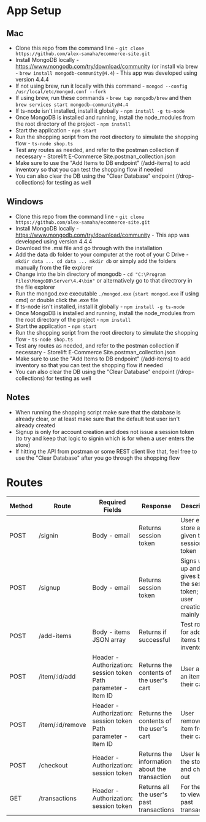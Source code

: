 # App Setup
## Mac
* Clone this repo from the command line - `git clone https://github.com/alex-samaha/ecommerce-site.git`
* Install MongoDB locally - https://www.mongodb.com/try/download/community (or install via brew - `brew install mongodb-community@4.4`) - This app was developed using version 4.4.4
* If not using brew, run it locally with this command - `mongod --config /usr/local/etc/mongod.conf --fork`
* If using brew, run these commands - `brew tap mongodb/brew` and then `brew services start mongodb-community@4.4`
* If ts-node isn't installed, install it globally - `npm install -g ts-node`
* Once MongoDB is installed and running, install the node_modules from the root directory of the project - `npm install`
* Start the application - `npm start`
* Run the shopping script from the root directory to simulate the shopping flow - `ts-node shop.ts`
* Test any routes as needed, and refer to the postman collection if necessary - Storelift E-Commerce Site.postman_collection.json
* Make sure to use the "Add Items to DB endpoint" (/add-items) to add inventory so that you can test the shopping flow if needed
* You can also clear the DB using the "Clear Database" endpoint (/drop-collections) for testing as well
## Windows
* Clone this repo from the command line - `git clone https://github.com/alex-samaha/ecommerce-site.git`
* Install MongoDB locally - https://www.mongodb.com/try/download/community - This app was developed using version 4.4.4
* Download the .msi file and go through with the installation
* Add the data db folder to your computer at the root of your C Drive - `mkdir data ... cd data ... mkdir db` or simply add the folders manually from the file explorer
* Change into the bin directory of mongodb - `cd "C:\Program Files\MongoDB\Server\4.4\bin"` or alternatively go to that directrory in the file explorer
* Run the mongod.exe executable `./mongod.exe` (`start mongod.exe` if using cmd) or double click the .exe file
* If ts-node isn't installed, install it globally - `npm install -g ts-node`
* Once MongoDB is installed and running, install the node_modules from the root directory of the project - `npm install`
* Start the application - `npm start`
* Run the shopping script from the root directory to simulate the shopping flow - `ts-node shop.ts`
* Test any routes as needed, and refer to the postman collection if necessary - Storelift E-Commerce Site.postman_collection.json
* Make sure to use the "Add Items to DB endpoint" (/add-items) to add inventory so that you can test the shopping flow if needed
* You can also clear the DB using the "Clear Database" endpoint (/drop-collections) for testing as well

## Notes
* When running the shopping script make sure that the database is already clear, or at least make sure that the default test user isn't already created
* Signup is only for account creation and does not issue a session token (to try and keep that logic to signin which is for when a user enters the store)
* If hitting the API from postman or some REST client like that, feel free to use the "Clear Database" after you go through the shopping flow


# Routes
| Method | Route            | Required Fields                                                | Response                                      | Description                                                              |
|--------|------------------|----------------------------------------------------------------|-----------------------------------------------|--------------------------------------------------------------------------|
| POST   | /signin          | Body - email                                                   | Returns session token                         | User enters store and is given the session token                         |
| POST   | /signup          | Body - email                                                   | Returns session token                         | Signs user up and gives back the session token; for user creation mainly |
| POST   | /add-items       | Body - items JSON array                                        | Returns if successful                         | Test route for adding items to the inventory                             |
| POST   | /item/:id/add    | Header - Authorization: session token <br/> Path parameter - Item ID | Returns the contents of the user's cart       | User adds an item to their cart                                          |
| POST   | /item/:id/remove | Header - Authorization: session token <br/> Path parameter - Item ID | Returns the contents of the user's cart       | User removes an item from their cart                                     |
| POST   | /checkout        | Header - Authorization: session token                          | Returns the information about the transaction | User leaves the store and checks out                                     |
| GET    | /transactions    | Header - Authorization: session token                          | Returns all the user's past transactions      | For the user to view their past transactions                             |
